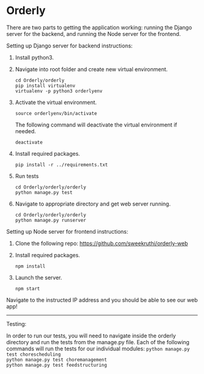 # Orderly

There are two parts to getting the application working: running the Django server for the backend, and running the Node server for the frontend.

Setting up Django server for backend instructions: 

1. Install python3.

2. Navigate into root folder and create new virtual environment. 
        
    ```
    cd Orderly/orderly
    pip install virtualenv 
    virtualenv -p python3 orderlyenv
    ```

3. Activate the virtual environment. 
    ```
    source orderlyenv/bin/activate
    ```
    The following command will deactivate the virtual environment if needed. 
     ```
    deactivate
    ```   

4. Install required packages. 
    ```
    pip install -r ../requirements.txt 
    ```   

5. Run tests
    ```
    cd Orderly/orderly/orderly
    python manage.py test
    ``` 

5. Navigate to appropriate directory and get web server running. 
    ```
    cd Orderly/orderly/orderly
    python manage.py runserver
    ```   

Setting up Node server for frontend instructions: 

1. Clone the following repo: https://github.com/sweekruthi/orderly-web 

2. Install required packages.
    ```
    npm install
    ```   

3. Launch the server.
    ```
    npm start
    ```   

Navigate to the instructed IP address and you should be able to see our web app! 

-----------------------------------------------------------------------------------------

Testing: 

In order to run our tests, you will need to navigate inside the orderly directory and run the tests from the manage.py file. Each of the following commands will run the tests for our individual modules:
    ```
    python manage.py test chorescheduling
    ```   
    ```
    python manage.py test choremanagement
    ```   
    ```
    python manage.py test feedstructuring
    ```   


